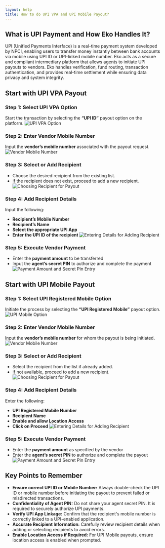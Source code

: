 ```yaml
---
layout: help
title: How to do UPI VPA and UPI Mobile Payout?
---
```

## What is UPI Payment and How Eko Handles It?
UPI (Unified Payments Interface) is a real-time payment system developed by NPCI, enabling users to transfer money instantly between bank accounts via mobile using UPI ID or UPI-linked mobile number.
Eko acts as a secure and compliant intermediary platform that allows agents to initiate UPI payouts to vendors. Eko handles verification, fund routing, transaction authentication, and provides real-time settlement while ensuring data privacy and system integrity.

## Start with UPI VPA Payout 

### Step 1: Select UPI VPA Option  
Start the transaction by selecting the **“UPI ID”** payout option on the platform.
![UPI VPA Option ](../images/help/upi-vpa-and-upi-mobile-payout-sop/image1.jpeg)


### Step 2: Enter Vendor Mobile Number  
Input the **vendor’s mobile number** associated with the payout request.
![Vendor Mobile Number](../images/help/upi-vpa-and-upi-mobile-payout-sop/image2.jpeg)

### Step 3: Select or Add Recipient  
- Choose the desired recipient from the existing list.  
- If the recipient does not exist, proceed to add a new recipient.
![Choosing Recipient for Payout](../images/help/upi-vpa-and-upi-mobile-payout-sop/image3.jpeg)

### Step 4: Add Recipient Details  
Input the following:  
- **Recipient’s Mobile Number**  
- **Recipient’s Name**  
- **Select the appropriate UPI App**  
- **Enter the UPI ID of the recipient**
![Entering Details for Adding Recipient](../images/help/upi-vpa-and-upi-mobile-payout-sop/image4.jpeg)

### Step 5: Execute Vendor Payment  
- Enter the **payment amount** to be transferred  
- Input the **agent’s secret PIN** to authorize and complete the payment
![Payment Amount and Secret Pin Entry](../images/help/upi-vpa-and-upi-mobile-payout-sop/image5.jpeg)

## Start with UPI Mobile Payout

### Step 1: Select UPI Registered Mobile Option  
Initiate the process by selecting the **“UPI Registered Mobile”** payout option.
![UPI Mobile Option](../images/help/upi-vpa-and-upi-mobile-payout-sop/image6.jpeg)

### Step 2: Enter Vendor Mobile Number  
Input the **vendor’s mobile number** for whom the payout is being initiated.
![Vendor Mobile Number](../images/help/upi-vpa-and-upi-mobile-payout-sop/image7.jpeg)

### Step 3: Select or Add Recipient  
- Select the recipient from the list if already added.  
- If not available, proceed to add a new recipient.
![Choosing Recipient for Payout](../images/help/upi-vpa-and-upi-mobile-payout-sop/image8.jpeg)

### Step 4: Add Recipient Details  
Enter the following:  
- **UPI Registered Mobile Number**  
- **Recipient Name**  
- **Enable and allow Location Access**  
- **Click on Proceed**
![Entering Details for Adding Recipient](../images/help/upi-vpa-and-upi-mobile-payout-sop/image9.jpeg)

### Step 5: Execute Vendor Payment  
- Enter the **payment amount** as specified by the vendor  
- Enter the **agent’s secret PIN** to authorize and complete the payout
![Payment Amount and Secret Pin Entry](../images/help/upi-vpa-and-upi-mobile-payout-sop/image10.jpeg)

## Key Points to Remember

- **Ensure correct UPI ID or Mobile Number:** Always double-check the UPI ID or mobile number before initiating the payout to prevent failed or misdirected transactions.
- **Confidentiality of Agent PIN:** Do not share your agent secret PIN. It is required to securely authorize UPI payments.
- **Verify UPI App Linkage:** Confirm that the recipient's mobile number is correctly linked to a UPI-enabled application.
- **Accurate Recipient Information:** Carefully review recipient details when adding or selecting recipients to avoid errors.
- **Enable Location Access if Required:** For UPI Mobile payouts, ensure location access is enabled when prompted.
